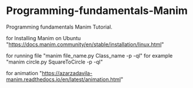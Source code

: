 # Programming-fundamentals-Manim
Programming fundamentals Manim Tutorial. 

for Installing Manim on Ubuntu 
"https://docs.manim.community/en/stable/installation/linux.html"



for running file "manim file_name.py Class_name -p -ql"
for example "manim circle.py SquareToCircle -p -ql"

for animation "https://azarzadavila-manim.readthedocs.io/en/latest/animation.html"
